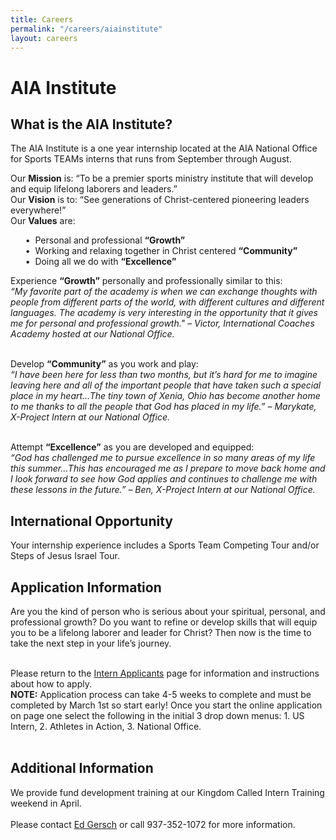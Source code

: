```yaml
---
title: Careers
permalink: "/careers/aiainstitute"
layout: careers
---
```


<h1>AIA Institute</h1><h2>What is the AIA Institute?</h2><p>The AIA Institute is a one year internship located at the AIA National Office for Sports TEAMs interns that runs from September through August.</p><p>Our <strong>Mission</strong> is: &ldquo;To be a premier sports ministry institute that will develop and equip lifelong laborers and leaders.&rdquo;<br />Our <strong>Vision</strong> is to: &ldquo;See generations of Christ-centered pioneering leaders everywhere!&rdquo;<br />Our <strong>Values</strong> are:</p><p>&nbsp;&nbsp;&nbsp;&nbsp;&nbsp; &bull;&nbsp; Personal and professional <strong>&ldquo;Growth&rdquo;</strong><br />&nbsp;&nbsp;&nbsp;&nbsp;&nbsp; &bull;&nbsp; Working and relaxing together in Christ centered <strong>&ldquo;Community&rdquo;</strong><br />&nbsp;&nbsp;&nbsp;&nbsp;&nbsp; &bull;&nbsp; Doing all we do with <strong>&ldquo;Excellence&rdquo;</strong></p><p></p><p>Experience <strong>&ldquo;Growth&rdquo;</strong> personally and professionally similar to this:<em><br />&ldquo;My favorite part of the academy is when we can exchange thoughts with people from different parts of the world, with different cultures and different languages. The academy is very interesting in the opportunity that it gives me for personal and professional growth." &ndash; Victor, International Coaches Academy hosted at our National Office.</em></p><p><em><br /></em>Develop <strong>&ldquo;Community&rdquo;</strong> as you work and play:<em><br />&ldquo;I have been here for less than two months, but it&rsquo;s hard for me to imagine leaving here and all of the important people that have taken such a special place in my heart&hellip;The tiny town of Xenia, Ohio has become another home to me thanks to all the people that God has placed in my life.&rdquo; &ndash; Marykate, X-Project Intern at our National Office.</em></p><p><br />Attempt <strong>&ldquo;Excellence&rdquo;</strong> as you are developed and equipped:<em><br />&ldquo;God has challenged me to pursue excellence in so many areas of my life this summer&hellip;This has encouraged me as I prepare to move back home and I look forward to see how God applies and continues to challenge me with these lessons in the future.&rdquo; &ndash; Ben, X-Project Intern at our National Office.</em></p><h2>International Opportunity</h2><p>Your internship experience includes a Sports Team Competing Tour and/or Steps of Jesus Israel Tour.</p><h2>Application Information</h2><p>Are you the kind of person who is serious about your spiritual, personal, and professional growth? Do you want to refine or develop skills that will equip you to be a lifelong laborer and leader for Christ? Then now is the time to take the next step in your life&rsquo;s journey.</p><p><br />Please return to the <a href="/careers/intern">Intern Applicants</a> page for information and instructions about how to apply.<br /><strong>NOTE:</strong> Application process can take 4-5 weeks to complete and must be completed by March 1st so start early! Once you start the online application on page one select the following in the initial 3 drop down menus: 1. US Intern, 2. Athletes in Action, 3. National Office. <br />&nbsp;</p><h2>Additional Information</h2><p>We provide fund development training at our Kingdom Called Intern Training weekend in April.<br /><br />Please contact <a href="mailto:ed.gersch@athletesinaction.org">Ed Gersch</a> or call 937-352-1072 for more information.</p>